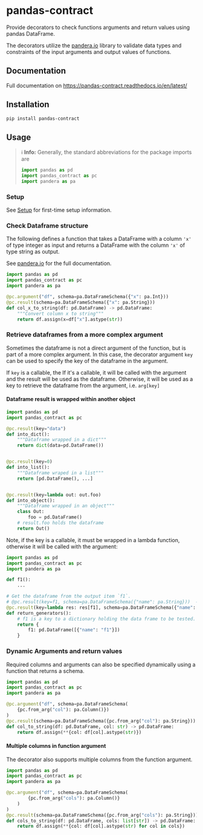 # pandas-contract
Provide decorators to check functions arguments and return values using pandas DataFrame.

The decorators utilize the [pandera.io](https://pandera.readthedocs.io/) library to validate
data types and constraints of the input arguments and output values of functions.

## Documentation
Full documentation on https://pandas-contract.readthedocs.io/en/latest/
## Installation
```bash
pip install pandas-contract
```

## Usage
> ℹ️ **Info:** Generally, the standard abbreviations for the package imports are
> ```python
> import pandas as pd
> import pandas_contract as pc
> import pandera as pa
> ```

### Setup

See [Setup](docs/setup.rst) for first-time setup information.

### Check Dataframe structure
The following defines a function that takes a DataFrame with a column `'x'` of type
integer as input and returns a DataFrame with the column `'x'` of type string as output.

See [pandera.io](http://pandera.readthedocs.io) for the full documentation.
```python
import pandas as pd
import pandas_contract as pc
import pandera as pa

@pc.argument("df", schema=pa.DataFrameSchema({"x": pa.Int}))
@pc.result(schema=pa.DataFrameSchema({"x": pa.String}))
def col_x_to_string(df: pd.DataFrame) -> pd.DataFrame:
    """Convert column x to string"""
    return df.assign(x=df["x"].astype(str))
```



### Retrieve dataframes from a more complex argument
Sometimes the dataframe is not a direct argument of the function, but is part of a more complex argument.
In this case, the decorator argument `key` can be used to specify the key of the dataframe in the argument.

If `key` is a callable, the
If it's a callable, it will be called with the argument and the result will be used as the dataframe.
Otherwise, it will be used as a key to retrieve the dataframe from the argument, i.e. `arg[key]`

#### Dataframe result is wrapped within another object
```python
import pandas as pd
import pandas_contract as pc

@pc.result(key="data")
def into_dict():
    """Dataframe wrapped in a dict"""
    return dict(data=pd.DataFrame())


@pc.result(key=0)
def into_list():
    """Dataframe wraped in a list"""
    return [pd.DataFrame(), ...]


@pc.result(key=lambda out: out.foo)
def into_object():
    """Dataframe wrapped in an object"""
    class Out:
        foo = pd.DataFrame()
    # result.foo holds the dataframe
    return Out()
```

Note, if the key is a callable, it must be wrapped in a lambda function, otherwise it will be called with the argument:
```python
import pandas as pd
import pandas_contract as pc
import pandera as pa

def f1():
    ...

# Get the dataframe from the output item `f1`.
# @pc.result(key=f1, schema=pa.DataFrameSchema({"name": pa.String}))  - this will fail
@pc.result(key=lambda res: res[f1], schema=pa.DataFrameSchema({"name": pa.String}))
def return_generators():
    # f1 is a key to a dictionary holding the data frame to be tested.
    return {
        f1: pd.DataFrame([{"name": "f1"}])
    }
```

### Dynamic Arguments and return values
Required columns and arguments can also be specified dynamically using a function that returns a schema.
```python
import pandas as pd
import pandas_contract as pc
import pandera as pa

@pc.argument("df", schema=pa.DataFrameSchema(
    {pc.from_arg("col"): pa.Column()})
)
@pc.result(schema=pa.DataFrameSchema({pc.from_arg("col"): pa.String}))
def col_to_string(df: pd.DataFrame, col: str) -> pd.DataFrame:
    return df.assign(**{col: df[col].astype(str)})
```
#### Multiple columns in function argument
The decorator also supports multiple columns from the function argument.
```python
import pandas as pd
import pandas_contract as pc
import pandera as pa

@pc.argument("df", schema=pa.DataFrameSchema(
        {pc.from_arg("cols"): pa.Column()}
    )
)
@pc.result(schema=pa.DataFrameSchema({pc.from_arg("cols"): pa.String}))
def cols_to_string(df: pd.DataFrame, cols: list[str]) -> pd.DataFrame:
    return df.assign(**{col: df[col].astype(str) for col in cols})
```
